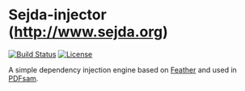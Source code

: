 Sejda-injector (http://www.sejda.org)
=====
[![Build Status](https://travis-ci.org/torakiki/sejda-injector.png)](https://travis-ci.org/torakiki/sejda-injector)
[![License](http://img.shields.io/badge/license-APLv2-blue.svg)](http://www.apache.org/licenses/LICENSE-2.0.html)

A simple dependency injection engine based on [Feather](https://github.com/zsoltherpai/feather) and used in [PDFsam](http://pdfsam.org).

